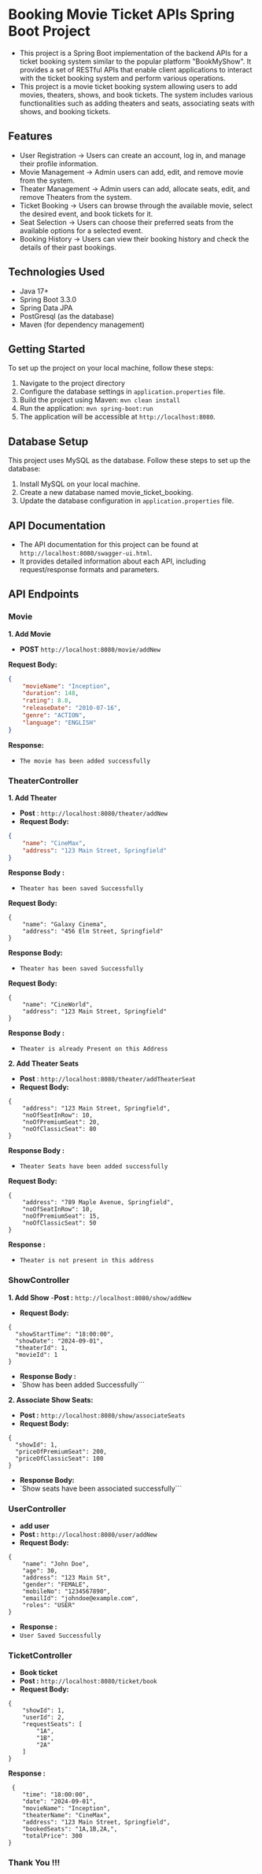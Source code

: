 # Booking Movie Ticket APIs Spring Boot Project

- This project is a Spring Boot implementation of the backend APIs for a ticket booking system similar to the popular platform "BookMyShow". It provides a set of RESTful APIs that enable client applications to interact with the ticket booking system and perform various operations.
- This project is a movie ticket booking system allowing users to add movies, theaters, shows, and book tickets. The system includes various functionalities such as adding theaters and seats, associating seats with shows, and booking tickets.

## Features
* User Registration -> Users can create an account, log in, and manage their profile information.
* Movie Management -> Admin users can add, edit, and remove movie from the system.
* Theater Management -> Admin users can add, allocate seats, edit, and remove Theaters from the system.
* Ticket Booking -> Users can browse through the available movie, select the desired event, and book tickets for it.
* Seat Selection -> Users can choose their preferred seats from the available options for a selected event.
* Booking History -> Users can view their booking history and check the details of their past bookings.

## Technologies Used
* Java 17+
* Spring Boot 3.3.0 
* Spring Data JPA
* PostGresql (as the database)
* Maven (for dependency management)

## Getting Started
To set up the project on your local machine, follow these steps:

1. Navigate to the project directory
2. Configure the database settings in `application.properties` file.
3. Build the project using Maven: `mvn clean install`
4. Run the application: `mvn spring-boot:run`
5. The application will be accessible at `http://localhost:8080`.

## Database Setup
This project uses MySQL as the database. Follow these steps to set up the database:
1. Install MySQL on your local machine.
2. Create a new database named movie_ticket_booking.
3. Update the database configuration in `application.properties` file.

## API Documentation
- The API documentation for this project can be found at `http://localhost:8080/swagger-ui.html`. 
- It provides detailed information about each API, including request/response formats and parameters.

## API Endpoints

### Movie

**1. Add Movie**
- **POST** `http://localhost:8080/movie/addNew`

**Request Body:**
```json
{
    "movieName": "Inception",
    "duration": 148,
    "rating": 8.8,
    "releaseDate": "2010-07-16",
    "genre": "ACTION",
    "language": "ENGLISH"
}
```
**Response:**
- `The movie has been added successfully`

### TheaterController
**1. Add Theater**
- **Post** : `http://localhost:8080/theater/addNew`
- **Request Body:**
```json
{
    "name": "CineMax",
    "address": "123 Main Street, Springfield"
}
```
**Response Body :**
- `Theater has been saved Successfully`

**Request Body:**
```
{
    "name": "Galaxy Cinema",
    "address": "456 Elm Street, Springfield"
}
```
**Response Body:**
- `Theater has been saved Successfully`

**Request Body:**
```
{
    "name": "CineWorld",
    "address": "123 Main Street, Springfield"
}
```
**Response Body :** 
- `Theater is already Present on this Address`

**2. Add Theater Seats**
- **Post** : `http://localhost:8080/theater/addTheaterSeat`
- **Request Body:**
```  
{
    "address": "123 Main Street, Springfield",
    "noOfSeatInRow": 10,
    "noOfPremiumSeat": 20,
    "noOfClassicSeat": 80
} 
```
**Response Body :**
 - `Theater Seats have been added successfully`

**Request Body:**
```  
{
    "address": "789 Maple Avenue, Springfield",
    "noOfSeatInRow": 10,
    "noOfPremiumSeat": 15,
    "noOfClassicSeat": 50
}
```
**Response :**
- `Theater is not present in this address`

### ShowController
**1. Add Show**
-**Post :** `http://localhost:8080/show/addNew`
- **Request Body:**
```
{
  "showStartTime": "18:00:00",
  "showDate": "2024-09-01",
  "theaterId": 1,
  "movieId": 1
}
```
- **Response Body :**
- `Show has been added Successfully```

**2. Associate Show Seats:**
- **Post :** `http://localhost:8080/show/associateSeats`
- **Request Body:**
```
{
  "showId": 1,
  "priceOfPremiumSeat": 200,
  "priceOfClassicSeat": 100
}
```
- **Response Body:**
- `Show seats have been associated successfully```

### UserController
- **add user**
- **Post :** `http://localhost:8080/user/addNew`
- **Request Body:** 
```
{
    "name": "John Doe",
    "age": 30,
    "address": "123 Main St",
    "gender": "FEMALE",
    "mobileNo": "1234567890",
    "emailId": "johndoe@example.com",
    "roles": "USER"
}
```
- **Response :**
- `User Saved Successfully`

### TicketController
- **Book ticket**
- **Post :** `http://localhost:8080/ticket/book`
- **Request Body:**
```
{
    "showId": 1,
    "userId": 2,
    "requestSeats": [
        "1A",
        "1B",
        "2A"
    ]
}
```
**Response :**
```
 {
    "time": "18:00:00",
    "date": "2024-09-01",
    "movieName": "Inception",
    "theaterName": "CineMax",
    "address": "123 Main Street, Springfield",
    "bookedSeats": "1A,1B,2A,",
    "totalPrice": 300
}
```

### Thank You !!!
